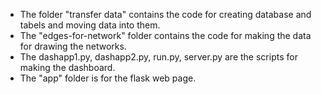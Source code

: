 * The folder "transfer data" contains the code for creating database and tabels and moving data into them.
* The "edges-for-network" folder contains the code for making the data for drawing the networks.
* The dashapp1.py, dashapp2.py, run.py, server.py are the scripts for making the dashboard.
* The "app" folder is for the flask web page.
